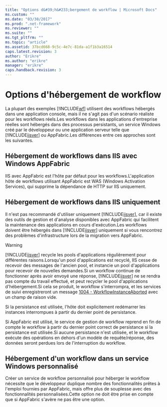```yaml
---
title: "Options d&#39;h&#233;bergement de workflow | Microsoft Docs"
ms.custom: ""
ms.date: "03/30/2017"
ms.prod: ".net-framework"
ms.reviewer: ""
ms.suite: ""
ms.tgt_pltfrm: ""
ms.topic: "article"
ms.assetid: 37bcd668-9c5c-4e7c-81da-a1f1b3a16514
caps.latest.revision: 3
author: "Erikre"
ms.author: "erikre"
manager: "erikre"
caps.handback.revision: 3
---
```

# Options d&#39;h&#233;bergement de workflow
La plupart des exemples [!INCLUDE[wf](../../../includes/wf-md.md)] utilisent des workflows hébergés dans une application console, mais il ne s'agit pas d'un scénario réaliste pour les workflows réels.Les workflows dans les applications d'entreprise réelles sont hébergés dans des processus persistants, un service Windows créé par le développeur ou une application serveur telle que [!INCLUDE[iisver](../../../includes/iisver-md.md)] ou AppFabric.Les différences entre ces approches sont les suivantes.  
  
## Hébergement de workflows dans IIS avec Windows AppFabric  
 IIS avec AppFabric est l'hôte par défaut pour les workflows.L'application hôte de workflows utilisant AppFabric est WAS \(Windows Activation Services\), qui supprime la dépendance de HTTP sur IIS uniquement.  
  
## Hébergement de workflows dans IIS uniquement  
 Il n'est pas recommandé d'utiliser uniquement [!INCLUDE[iisver](../../../includes/iisver-md.md)], car il existe des outils de gestion et d'analyse disponibles avec AppFabric qui facilitent la maintenance des applications en cours d'exécution.Les workflows doivent être hébergés dans [!INCLUDE[iisver](../../../includes/iisver-md.md)] uniquement si vous rencontrez des problèmes d'infrastructure lors de la migration vers AppFabric.  
  
> [!WARNING]
>  [!INCLUDE[iisver](../../../includes/iisver-md.md)] recycle les pools d'applications régulièrement pour différentes raisons.Lorsqu'un pool d'applications est recyclé, IIS cesse de recevoir des messages de l'ancien pool, et instancie un pool d'applications pour recevoir de nouvelles demandes.Si un workflow continue de fonctionner après avoir envoyé une réponse, [!INCLUDE[iisver](../../../includes/iisver-md.md)] ne se rendra pas compte du travail effectué, et peut recycler le pool d'applications d'hébergement.Si cela se produit, le workflow s'interrompra, et les services de suivi enregistreront un message [1004 \- WorkflowInstanceAborted](../../../docs/framework/windows-workflow-foundation//1004-workflowinstanceaborted.md) avec un champ de raison vide.  
>   
>  Si la persistance est utilisée, l'hôte doit explicitement redémarrer les instances interrompues à partir du dernier point de persistance.  
>   
>  Si AppFabric est utilisé, le service de gestion de workflow reprend en fin de compte le workflow à partir du dernier point correct de persistance si la persistance est utilisée.Si aucune persistance n'est utilisée, et le workflow exécute des opérations en dehors d'un modèle de requête\/réponse, des données seront perdues lors de l'interruption du workflow.  
  
## Hébergement d'un workflow dans un service Windows personnalisé  
 Créer un service de workflow personnalisé pour héberger le workflow nécessite que le développeur duplique nombre des fonctionnalités prêtes à l'emploi fournies par AppFabric, mais offre plus de souplesse avec des fonctionnalités personnalisées.Cette option ne doit être prise en compte que si AppFabric s'avère ne pas être une option.